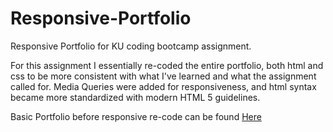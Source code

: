 # Responsive-Portfolio
Responsive Portfolio for KU coding bootcamp assignment.

For this assignment I essentially re-coded the entire portfolio, both html and css to be more consistent with what I've learned and what the assignment called for. Media Queries were added for responsiveness, and html syntax became more standardized with modern HTML 5 guidelines.

Basic Portfolio before responsive re-code can be found <a href="https://github.com/realSenses/Basic-Portfolio">Here</a>
